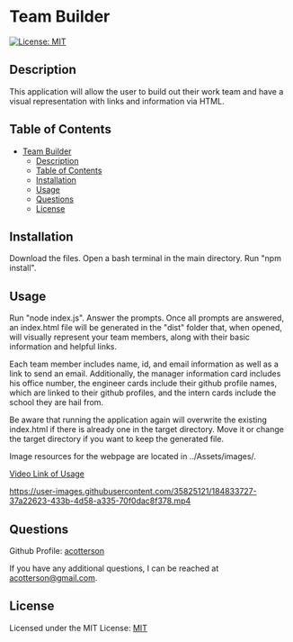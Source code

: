 # Team Builder

[![License: MIT](https://img.shields.io/badge/License-MIT-yellow.svg)](https://opensource.org/licenses/MIT)

## Description

This application will allow the user to build out their work team and have a visual representation with links and information via HTML.

## Table of Contents

- [Team Builder](#team-builder)
  - [Description](#description)
  - [Table of Contents](#table-of-contents)
  - [Installation](#installation)
  - [Usage](#usage)
  - [Questions](#questions)
  - [License](#license)

## Installation

Download the files. Open a bash terminal in the main directory. Run "npm install". 

## Usage

Run "node index.js". Answer the prompts. Once all prompts are answered, an index.html file will be generated in the "dist" folder that, when opened, will visually represent your team members, along with their basic information and helpful links.

Each team member includes name, id, and email information as well as a link to send an email. Additionally, the manager information card includes his office number, the engineer cards include their github profile names, which are linked to their github profiles, and the intern cards include the school they are hail from.

Be aware that running the application again will overwrite the existing index.html if there is already one in the target directory. Move it or change the target directory if you want to keep the generated file.

Image resources for the webpage are located in ../Assets/images/. 

[Video Link of Usage](https://watch.screencastify.com/v/GnOfxxEeXg6mfAM5mJvI)

https://user-images.githubusercontent.com/35825121/184833727-37a22623-433b-4d58-a335-70f0dac8f378.mp4

## Questions

Github Profile: [acotterson](https://github.com/acotterson)

If you have any additional questions, I can be reached at [acotterson@gmail.com](mailto:acotterson@gmail.com).

## License

Licensed under the MIT License: [MIT](https://opensource.org/licenses/MIT)
